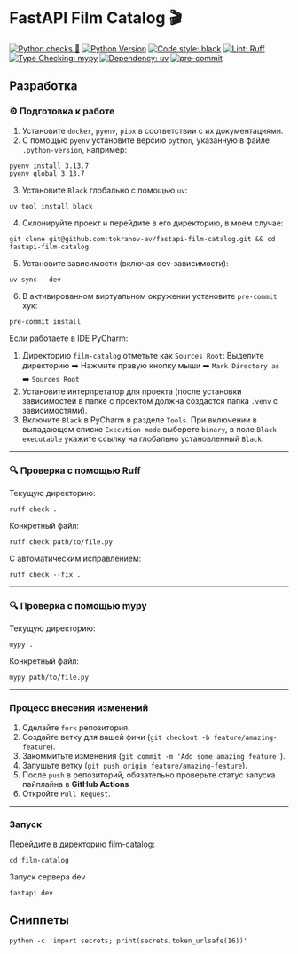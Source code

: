 # FastAPI Film Catalog 🎬

[![Python checks 🐍](https://img.shields.io/github/actions/workflow/status/tokranov-av/fastapi-film-catalog/python-checks.yaml?branch=master&label=Python%20checks%20%F0%9F%90%8D&logo=github&style=for-the-badge)](https://github.com/tokranov-av/fastapi-film-catalog/actions/workflows/python-checks.yaml)
[![Python Version](https://img.shields.io/badge/python-3.13%2B-blue?logo=python&style=for-the-badge)](https://www.python.org/)
[![Code style: black](https://img.shields.io/badge/code%20style-black-000000.svg?logo=python&style=for-the-badge)](https://github.com/psf/black)
[![Lint: Ruff](https://img.shields.io/badge/lint-ruff-%23efc000?logo=ruff&logoColor=white&style=for-the-badge)](https://github.com/astral-sh/ruff)
[![Type Checking: mypy](https://img.shields.io/badge/type%20checking-mypy-blueviolet?logo=python&style=for-the-badge)](https://github.com/python/mypy)
[![Dependency: uv](https://img.shields.io/badge/dependencies-uv-4B8BBE?logo=python&style=for-the-badge)](https://github.com/astral-sh/uv)
[![pre-commit](https://img.shields.io/badge/pre--commit-enabled-22C55E?style=for-the-badge&logo=pre-commit&logoColor=white)](https://github.com/pre-commit/pre-commit)

## Разработка

### ⚙️ Подготовка к работе

1. Установите `docker`, `pyenv`, `pipx` в соответствии с их документациями.
2. C помощью `pyenv` установите версию `python`, указанную в файле `.python-version`, например:
```shell
pyenv install 3.13.7
pyenv global 3.13.7
```
3. Установите `Black` глобально с помощью `uv`:
```shell
uv tool install black
```
4. Склонируйте проект и перейдите в его директорию, в моем случае:
```shell
git clone git@github.com:tokranov-av/fastapi-film-catalog.git && cd fastapi-film-catalog
```
5. Установите зависимости (включая dev-зависимости):
```shell
uv sync --dev
```
6. В активированном виртуальном окружении установите `pre-commit` хук:
```shell
pre-commit install
```

Если работаете в IDE PyCharm:

1. Директорию `film-catalog` отметьте как `Sources Root`:
Выделите директорию ➡️ Нажмите правую кнопку мыши ➡️ `Mark Directory as` ➡️ `Sources Root`
2. Установите интерпретатор для проекта (после установки зависимостей в папке с проектом должна создастся папка `.venv` с зависимостями).
3. Включите `Black` в PyCharm в разделе `Tools`. При включении в выпадающем списке `Execution mode` выберете `binary`, в поле `Black executable` укажите ссылку на глобально установленный `Black`.

---

### 🔍 Проверка с помощью Ruff

Текущую директорию:
```shell
ruff check .
```
Конкретный файл:
```shell
ruff check path/to/file.py
```
С автоматическим исправлением:
```shell
ruff check --fix .
```
---

### 🔍 Проверка с помощью mypy

Текущую директорию:
```shell
mypy .
```
Конкретный файл:
```shell
mypy path/to/file.py
```
---

### Процесс внесения изменений

1.  Сделайте `fork` репозитория.
2.  Создайте ветку для вашей фичи (`git checkout -b feature/amazing-feature`).
3.  Закоммитьте изменения (`git commit -m 'Add some amazing feature'`).
4.  Запушьте ветку (`git push origin feature/amazing-feature`).
5.  После `push` в репозиторий, обязательно проверьте статус запуска пайплайна в **GitHub Actions**
6.  Откройте `Pull Request`.

---

### Запуск

Перейдите в директорию film-catalog:
```shell
cd film-catalog
```

Запуск сервера dev
```shell
fastapi dev
```

## Сниппеты

```shell
python -c 'import secrets; print(secrets.token_urlsafe(16))'
```

